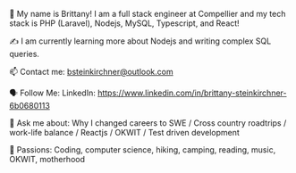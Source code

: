🤝 My name is Brittany! I am a full stack engineer at Compellier and my tech stack is PHP (Laravel), Nodejs, MySQL, Typescript, and React!

✍️ I am currently learning more about Nodejs and writing complex SQL queries.

📫 Contact me: bsteinkirchner@outlook.com

🗣 Follow Me: LinkedIn: https://www.linkedin.com/in/brittany-steinkirchner-6b0680113

💬 Ask me about: Why I changed careers to SWE / Cross country roadtrips / work-life balance / Reactjs / OKWIT / Test driven development

💓 Passions: Coding, computer science, hiking, camping, reading, music, OKWIT, motherhood
